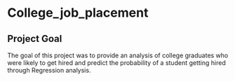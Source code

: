 # College_job_placement
## Project Goal
The goal of this project was to provide an analysis of college graduates who were likely to get hired and predict the probability of a student getting hired through Regression analysis.
